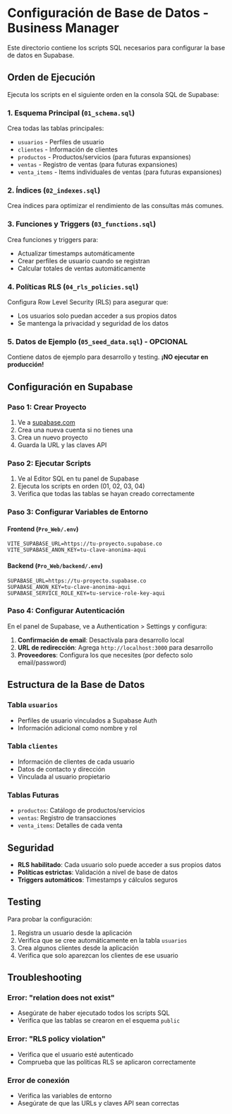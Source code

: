 # Configuración de Base de Datos - Business Manager

Este directorio contiene los scripts SQL necesarios para configurar la base de datos en Supabase.

## Orden de Ejecución

Ejecuta los scripts en el siguiente orden en la consola SQL de Supabase:

### 1. Esquema Principal (`01_schema.sql`)
Crea todas las tablas principales:
- `usuarios` - Perfiles de usuario
- `clientes` - Información de clientes
- `productos` - Productos/servicios (para futuras expansiones)
- `ventas` - Registro de ventas (para futuras expansiones)
- `venta_items` - Items individuales de ventas (para futuras expansiones)

### 2. Índices (`02_indexes.sql`)
Crea índices para optimizar el rendimiento de las consultas más comunes.

### 3. Funciones y Triggers (`03_functions.sql`)
Crea funciones y triggers para:
- Actualizar timestamps automáticamente
- Crear perfiles de usuario cuando se registran
- Calcular totales de ventas automáticamente

### 4. Políticas RLS (`04_rls_policies.sql`)
Configura Row Level Security (RLS) para asegurar que:
- Los usuarios solo puedan acceder a sus propios datos
- Se mantenga la privacidad y seguridad de los datos

### 5. Datos de Ejemplo (`05_seed_data.sql`) - OPCIONAL
Contiene datos de ejemplo para desarrollo y testing.
**¡NO ejecutar en producción!**

## Configuración en Supabase

### Paso 1: Crear Proyecto
1. Ve a [supabase.com](https://supabase.com)
2. Crea una nueva cuenta si no tienes una
3. Crea un nuevo proyecto
4. Guarda la URL y las claves API

### Paso 2: Ejecutar Scripts
1. Ve al Editor SQL en tu panel de Supabase
2. Ejecuta los scripts en orden (01, 02, 03, 04)
3. Verifica que todas las tablas se hayan creado correctamente

### Paso 3: Configurar Variables de Entorno

#### Frontend (`Pro_Web/.env`)
```env
VITE_SUPABASE_URL=https://tu-proyecto.supabase.co
VITE_SUPABASE_ANON_KEY=tu-clave-anonima-aqui
```

#### Backend (`Pro_Web/backend/.env`)
```env
SUPABASE_URL=https://tu-proyecto.supabase.co
SUPABASE_ANON_KEY=tu-clave-anonima-aqui
SUPABASE_SERVICE_ROLE_KEY=tu-service-role-key-aqui
```

### Paso 4: Configurar Autenticación

En el panel de Supabase, ve a Authentication > Settings y configura:

1. **Confirmación de email**: Desactívala para desarrollo local
2. **URL de redirección**: Agrega `http://localhost:3000` para desarrollo
3. **Proveedores**: Configura los que necesites (por defecto solo email/password)

## Estructura de la Base de Datos

### Tabla `usuarios`
- Perfiles de usuario vinculados a Supabase Auth
- Información adicional como nombre y rol

### Tabla `clientes`
- Información de clientes de cada usuario
- Datos de contacto y dirección
- Vinculada al usuario propietario

### Tablas Futuras
- `productos`: Catálogo de productos/servicios
- `ventas`: Registro de transacciones
- `venta_items`: Detalles de cada venta

## Seguridad

- **RLS habilitado**: Cada usuario solo puede acceder a sus propios datos
- **Políticas estrictas**: Validación a nivel de base de datos
- **Triggers automáticos**: Timestamps y cálculos seguros

## Testing

Para probar la configuración:

1. Registra un usuario desde la aplicación
2. Verifica que se cree automáticamente en la tabla `usuarios`
3. Crea algunos clientes desde la aplicación
4. Verifica que solo aparezcan los clientes de ese usuario

## Troubleshooting

### Error: "relation does not exist"
- Asegúrate de haber ejecutado todos los scripts SQL
- Verifica que las tablas se crearon en el esquema `public`

### Error: "RLS policy violation"
- Verifica que el usuario esté autenticado
- Comprueba que las políticas RLS se aplicaron correctamente

### Error de conexión
- Verifica las variables de entorno
- Asegúrate de que las URLs y claves API sean correctas
